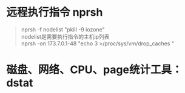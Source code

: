 # 远程执行指令 nprsh
> nprsh -f nodelist "pkill -9 iozone"   
> nodelist是需要执行指令的主机ip列表   
> nprsh -on 173.7.0.1-48 "echo 3 >/proc/sys/vm/drop_caches "
# 磁盘、网络、CPU、page统计工具：dstat
